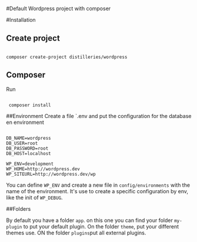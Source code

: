 #Default Wordpress project with composer

#Installation

## Create project

~~~~

composer create-project distilleries/wordpress

~~~~

## Composer
Run

~~~~

 composer install

~~~~

##Environment
Create a file `.env and put the configuration for the database en environment

~~~

DB_NAME=wordpress
DB_USER=root
DB_PASSWORD=root
DB_HOST=localhost

WP_ENV=development
WP_HOME=http://wordpress.dev
WP_SITEURL=http://wordpress.dev/wp

~~~~

You can define `WP_ENV` and create a new file in `config/environments` with the name of the environment.
It's use to create a specific configuration by env, like the init of `WP_DEBUG`.

##Folders

By default you have a folder `app`. on this one you can find your folder `my-plugin` to put your default plugin.
On the folder `theme`, put your different themes use.
ON the folder `plugins`put all external plugins.

